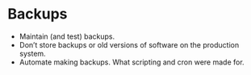# Backups

* Maintain (and test) backups.
* Don’t store backups or old versions of software on the production system.
* Automate making backups. What scripting and cron were made for.


